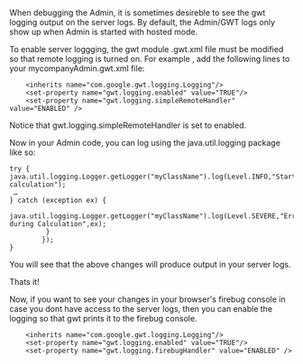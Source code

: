 ###
When debugging the Admin, it is sometimes desireble to see the gwt logging output on the server logs.  By default, the Admin/GWT logs only show up when Admin is started with hosted mode. 

To enable server loggging, the gwt module .gwt.xml file must be modified so that remote logging is turned on.
For example , add the following lines to your mycompanyAdmin.gwt.xml file: 

``` 
    <inherits name="com.google.gwt.logging.Logging"/>
    <set-property name="gwt.logging.enabled" value="TRUE"/>
    <set-property name="gwt.logging.simpleRemoteHandler" value="ENABLED" />
```

Notice that gwt.logging.simpleRemoteHandler is set to enabled.   



Now in your Admin code, you can log using the java.util.logging package like so:  

```
try {
java.util.logging.Logger.getLogger("myClassName").log(Level.INFO,"Starting calculation");
 …    
} catch (exception ex) {  
 	    java.util.logging.Logger.getLogger("myClassName").log(Level.SEVERE,"Error during Calculation",ex);
         }
        });
}

``` 


You will see that the above changes will produce output in your server logs. 

Thats it!


Now, if you want to see your changes in your browser's firebug console in case you dont have access to the server logs, then you can enable the logging so that gwt prints it to the firebug console. 

``` 
    <inherits name="com.google.gwt.logging.Logging"/>
    <set-property name="gwt.logging.enabled" value="TRUE"/>
    <set-property name="gwt.logging.firebugHandler" value="ENABLED" />
```
